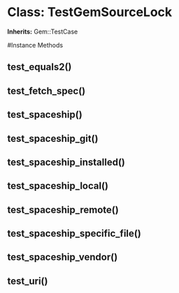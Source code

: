# Class: TestGemSourceLock
**Inherits:** Gem::TestCase
    




#Instance Methods
## test_equals2() [](#method-i-test_equals2)

## test_fetch_spec() [](#method-i-test_fetch_spec)

## test_spaceship() [](#method-i-test_spaceship)

## test_spaceship_git() [](#method-i-test_spaceship_git)

## test_spaceship_installed() [](#method-i-test_spaceship_installed)

## test_spaceship_local() [](#method-i-test_spaceship_local)

## test_spaceship_remote() [](#method-i-test_spaceship_remote)

## test_spaceship_specific_file() [](#method-i-test_spaceship_specific_file)

## test_spaceship_vendor() [](#method-i-test_spaceship_vendor)

## test_uri() [](#method-i-test_uri)

